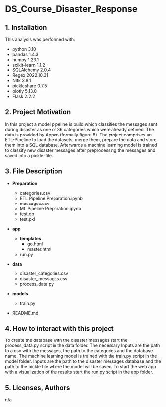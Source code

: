 # DS_Course_Disaster_Response

 

## 1.	Installation
This analysis was performed with:
-	python 3.10
-	pandas 1.4.3
-	numpy 1.23.1
-	scikit-learn 1.1.2
-	SQLAlchemy 2.0.4
-	Regex 2022.10.31
-	Nltk 3.8.1
-	pickleshare 0.7.5
-	plotly 5.13.0
-	Flask 2.2.2

## 2.	Project Motivation

In this project a model pipeline is build which classifies the messages sent during disaster as one of 36 categories which were already defined. The data is provided by Appen (formally figure 8). The project comprises an ETL-Pipeline to load the datasets, merge them, prepare the data and store them into a SQL database. Afterwards a machine learning model is trained to classify new disaster messages after preprocessing the messages and saved into a pickle-file.

## 3.	File Description
- **Preparation**
    - categories.csv
    - ETL Pipeline Preparation.ipynb
    - messages.csv
    - ML Pipeline Preparation.ipynb
    - test.db
    - test.pkl
- **app**					
    - **templates**
        - go.html
        - master.html
    - run.py
- **data**
    - disaster_categories.csv
    - disaster_messages.csv
    - process_data.py
- **models**
    - train.py

- README.md

## 4.	How to interact with this project

To create the database with the disaster messages start the process_data.py script in the data folder. The necessary Inputs are the path to a csv with the messages, the path to the categories and the database name.
The machine learning model is trained with the train.py script in the model folder. Inputs are the path to the disaster messages database and the path to the pickle file where the model will be saved.
To start the web app with a visualization of the results start the run.py script in the app folder.

## 5.	Licenses, Authors

n/a
